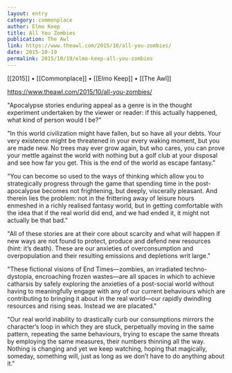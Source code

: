 ```yaml
---
layout: entry
category: commonplace
author: Elmo Keep
title: All You Zombies
publication: The Awl
link: https://www.theawl.com/2015/10/all-you-zombies/
date: 2015-10-19
permalink: 2015/10/19/elmo-keep-all-you-zombies
---
```


[[2015]] • [[Commonplace]] • [[Elmo Keep]] • [[The Awl]]

https://www.theawl.com/2015/10/all-you-zombies/

"Apocalypse stories enduring appeal as a genre is in the thought experiment undertaken by the viewer or reader: if this actually happened, what kind of person would I be?"

"In this world civilization might have fallen, but so have all your debts. Your very existence might be threatened in your every waking moment, but you are made new. No trees may ever grow again, but who cares, you can prove your mettle against the world with nothing but a golf club at your disposal and see how far you get. This is the end of the world as escape fantasy."

"You can become so used to the ways of thinking which allow you to strategically progress through the game that spending time in the post-apocalypse becomes not frightening, but deeply, viscerally pleasant. And therein lies the problem: not in the frittering away of leisure hours enmeshed in a richly realised fantasy world, but in getting comfortable with the idea that if the real world did end, and we had ended it, it might not actually be that bad."

"All of these stories are at their core about scarcity and what will happen if new ways are not found to protect, produce and defend new resources (hint: it’s death). These are our anxieties of overconsumption and overpopulation and their resulting emissions and depletions writ large."

"These fictional visions of End Times—zombies, an irradiated techno-dystopia, encroaching frozen wastes—are all spaces in which to achieve catharsis by safely exploring the anxieties of a post-social world without having to meaningfully engage with any of our current behaviours which are contributing to bringing it about in the real world—our rapidly dwindling resources and rising seas. Instead we are placated."

"Our real world inability to drastically curb our consumptions mirrors the character’s loop in which they are stuck, perpetually moving in the same pattern, repeating the same behaviours, trying to escape the same threats by employing the same measures, their numbers thinning all the way. Nothing is changing and yet we keep watching, hoping that magically, someday, something will, just as long as we don’t have to do anything about it."
